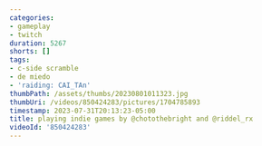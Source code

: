 ```yaml
---
categories:
- gameplay
- twitch
duration: 5267
shorts: []
tags:
- c-side scramble
- de miedo
- 'raiding: CAI_TAn'
thumbPath: /assets/thumbs/20230801011323.jpg
thumbUri: /videos/850424283/pictures/1704785893
timestamp: 2023-07-31T20:13:23-05:00
title: playing indie games by @chotothebright and @riddel_rx
videoId: '850424283'
---
```

